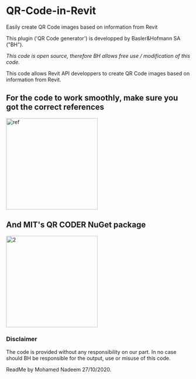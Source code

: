 # QR-Code-in-Revit
Easily create QR Code images based on information from Revit

This plugin ('QR Code generator') is developped by Basler&Hofmann SA ("BH").

*This code is open source, therefore BH allows free use / modification of this code.*

This code allows Revit API developpers to create QR Code images based on information from Revit.

## For the code to work smoothly, make sure you got the correct references

<img width="250" alt="ref" src="https://user-images.githubusercontent.com/73463175/97309673-a04a0800-1862-11eb-910e-db0715684324.PNG">

## And MIT's QR CODER NuGet package

<img width="250" alt="2" src="https://user-images.githubusercontent.com/73463175/97309791-c5d71180-1862-11eb-9d89-82e1c58908a3.PNG">

### Disclaimer
The code is provided without any responsibility on our part. In no case should BH be responsible for the output, use or misuse of this code.

ReadMe by Mohamed Nadeem 27/10/2020.
